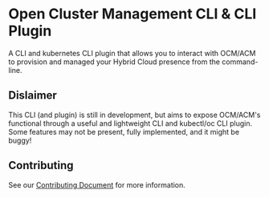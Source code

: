 # Open Cluster Management CLI & CLI Plugin

A CLI and kubernetes CLI plugin that allows you to interact with OCM/ACM to provision and managed your Hybrid Cloud presence from the command-line.

## Dislaimer

This CLI (and plugin) is still in development, but aims to expose OCM/ACM's functional through a useful and lightweight CLI and kubectl/oc CLI plugin.  Some features may not be present, fully implemented, and it might be buggy!  

## Contributing

See our [Contributing Document](CONTRIBUTING.md) for more information.  
